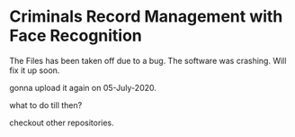 # Criminals Record Management with Face Recognition

The Files has been taken off due to a bug. The software was crashing. Will fix it up soon.

gonna upload it again on 05-July-2020.

what to do till then?

checkout other repositories.

